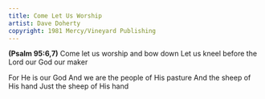 ```yaml
---
title: Come Let Us Worship
artist: Dave Doherty
copyright: 1981 Mercy/Vineyard Publishing
---
```


<strong>(Psalm 95:6,7)</strong>
Come let us worship and bow down
Let us kneel before the Lord our God our maker

For He is our God
And we are the people of His pasture
And the sheep of His hand
Just the sheep of His hand

